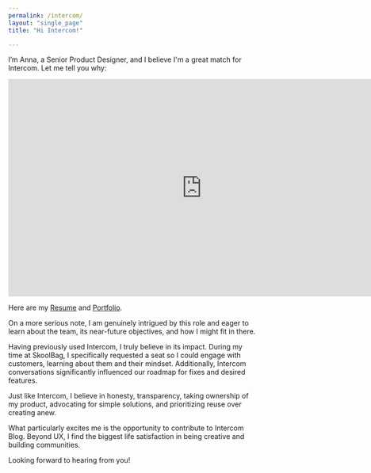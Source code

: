 ```yaml
---
permalink: /intercom/
layout: "single_page"
title: "Hi Intercom!"

---
```

<p class="singlePage_bottom">I’m Anna, a Senior Product Designer, and I believe I'm a great match for Intercom. Let me tell you why:</p>

<div class="video-container"><iframe width="780" height="438.75" src="https://www.youtube.com/embed/Bw0EpxbSEnE?si=e0qjqnfotnNLpt_-" title="YouTube video player" frameborder="0" allow="accelerometer; autoplay; clipboard-write; encrypted-media; gyroscope; picture-in-picture; web-share" referrerpolicy="strict-origin-when-cross-origin" allowfullscreen></iframe> </div>

<p class="singlePage">Here are my <a href="../assets/uploads/Resume/Resume_Anna_Kozhevnikova_Intercom.pdf" target="_blank">Resume</a> and <a href="../../index.html" target="_blank">Portfolio</a>.</p>
<p class="cover_letter">On a more serious note, I am genuinely intrigued by this role and eager to learn about the team, its near-future objectives, and how I might fit in there.</p>
<p>Having previously used Intercom, I truly believe in its impact. During my time at SkoolBag, I specifically requested a seat so I could engage with customers, learning about them and their mindset. Additionally, Intercom conversations significantly influenced our roadmap for fixes and desired features. </p>
<p>Just like Intercom, I believe in honesty, transparency, taking ownership of my product, advocating for simple solutions, and prioritizing reuse over creating anew.</p>
<p>What particularly excites me is the opportunity to contribute to Intercom Blog. Beyond UX, I find the biggest life satisfaction in being creative and building communities.</p>



</p>

<div class="callout heart">Looking forward to hearing from you!</div>